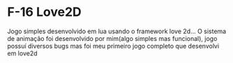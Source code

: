 # F-16 Love2D
 Jogo simples desenvolvido em lua usando o framework love 2d... O sistema de animação foi desenvolvido por mim(algo simples mas funcional), jogo possuí diversos bugs mas foi meu primeiro jogo completo que desenvolvi em love2d 
